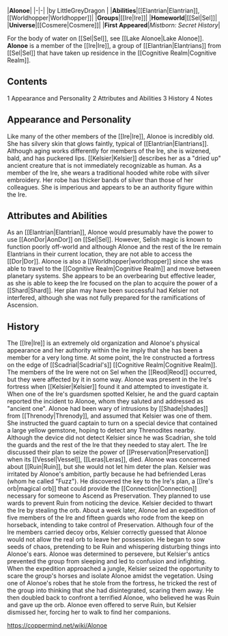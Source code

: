|**Alonoe**|
|-|-|
|by  LittleGreyDragon |
|**Abilities**|[[Elantrian\|Elantrian]], [[Worldhopper\|Worldhopper]]|
|**Groups**|[[Ire\|Ire]]|
|**Homeworld**|[[Sel\|Sel]]|
|**Universe**|[[Cosmere\|Cosmere]]|
|**First Appeared**|*Mistborn: Secret History*|

For the body of water on [[Sel\|Sel]], see [[Lake Alonoe\|Lake Alonoe]].
**Alonoe** is a member of the [[Ire\|Ire]], a group of [[Elantrian\|Elantrians]] from [[Sel\|Sel]] that have taken up residence in the [[Cognitive Realm\|Cognitive Realm]].

## Contents

1 Appearance and Personality
2 Attributes and Abilities
3 History
4 Notes


## Appearance and Personality
Like many of the other members of the [[Ire\|Ire]], Alonoe is incredibly old. She has silvery skin that glows faintly, typical of [[Elantrian\|Elantrians]]. Although aging works differently for members of the Ire, she is wizened, bald, and has puckered lips. [[Kelsier\|Kelsier]] describes her as a "dried up" ancient creature that is not immediately recognizable as human. As a member of the Ire, she wears a traditional hooded white robe with silver embroidery. Her robe has thicker bands of silver than those of her colleagues. She is imperious and appears to be an authority figure within the Ire.

## Attributes and Abilities
As an [[Elantrian\|Elantrian]], Alonoe would presumably have the power to use [[AonDor\|AonDor]] on [[Sel\|Sel]]. However, Selish magic is known to function poorly off-world and although Alonoe and the rest of the Ire remain Elantrians in their current location, they are not able to access the [[Dor\|Dor]]. Alonoe is also a [[Worldhopper\|worldhopper]] since she was able to travel to the [[Cognitive Realm\|Cognitive Realm]] and move between planetary systems. She appears to be an overbearing but effective leader, as she is able to keep the Ire focused on the plan to acquire the power of a [[Shard\|Shard]]. Her plan may have been successful had Kelsier not interfered, although she was not fully prepared for the ramifications of Ascension.

## History
The [[Ire\|Ire]] is an extremely old organization and Alonoe's physical appearance and her authority within the Ire imply that she has been a member for a very long time. At some point, the Ire constructed a fortress on the edge of [[Scadrial\|Scadrial's]] [[Cognitive Realm\|Cognitive Realm]]. The members of the Ire were not on Sel when the [[Reod\|Reod]] occurred, but they were affected by it in some way.
Alonoe was present in the Ire's fortress when [[Kelsier\|Kelsier]] found it and attempted to investigate it. When one of the Ire's guardsmen spotted Kelsier, he and the guard captain reported the incident to Alonoe, whom they saluted and addressed as "ancient one". Alonoe had been wary of intrusions by [[Shade\|shades]] from [[Threnody\|Threnody]], and assumed that Kelsier was one of them. She instructed the guard captain to turn on a special device that contained a large yellow gemstone, hoping to detect any Threnodites nearby. Although the device did not detect Kelsier since he was Scadrian, she told the guards and the rest of the Ire that they needed to stay alert.
The Ire discussed their plan to seize the power of [[Preservation\|Preservation]] when its [[Vessel\|Vessel]], [[Leras\|Leras]], died. Alonoe was concerned about [[Ruin\|Ruin]], but she would not let him deter the plan. Kelsier was irritated by Alonoe's ambition, partly because he had befriended Leras (whom he called "Fuzz"). He discovered the key to the Ire's plan, a [[Ire's orb\|magical orb]] that could provide the [[Connection\|Connection]] necessary for someone to Ascend as Preservation. They planned to use wards to prevent Ruin from noticing the device. Kelsier decided to thwart the Ire by stealing the orb.
About a week later, Alonoe led an expedition of five members of the Ire and fifteen guards who rode from the keep on horseback, intending to take control of Preservation. Although four of the Ire members carried decoy orbs, Kelsier correctly guessed that Alonoe would not allow the real orb to leave her possession. He began to sow seeds of chaos, pretending to be Ruin and whispering disturbing things into Alonoe's ears. Alonoe was determined to persevere, but Kelsier's antics prevented the group from sleeping and led to confusion and infighting. When the expedition approached a jungle, Kelsier seized the opportunity to scare the group's horses and isolate Alonoe amidst the vegetation. Using one of Alonoe's robes that he stole from the fortress, he tricked the rest of the group into thinking that she had disintegrated, scaring them away. He then doubled back to confront a terrified Alonoe, who believed he was Ruin and gave up the orb. Alonoe even offered to serve Ruin, but Kelsier dismissed her, forcing her to walk to find her companions.



https://coppermind.net/wiki/Alonoe